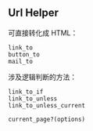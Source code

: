 ## Url Helper

可直接转化成 HTML：

```
link_to
button_to
mail_to
```

涉及逻辑判断的方法：

```
link_to_if
link_to_unless
link_to_unless_current

current_page?(options)
```
